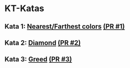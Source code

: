 # KT-Katas

## Kata 1: [Nearest/Farthest colors](colors/README.md) [(PR #1)](https://github.com/RamonAranda/kt-katas/pull/1)
## Kata 2: [Diamond](diamond/README.md) [(PR #2)](https://github.com/RamonAranda/kt-katas/pull/3)
## Kata 3: [Greed](greed/README.md) [(PR #3)](https://github.com/RamonAranda/kt-katas/pull/4)

